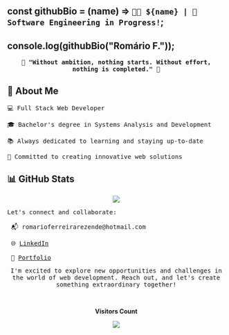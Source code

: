 ## const githubBio = (name) => `👨‍💻 ${name} | 🚀 Software Engineering in Progress!`;
## console.log(githubBio("Romário F."));

<p align="center">
  <samp>
    <strong>🚀 "Without ambition, nothing starts. Without effort, nothing is completed." 🚀</strong>
  </samp>
</p>



## 📌 About Me

<pre>💻 Full Stack Web Developer</pre>
<pre>🎓 Bachelor's degree in Systems Analysis and Development</pre>
<pre>📚 Always dedicated to learning and staying up-to-date</pre>
<pre>🌱 Committed to creating innovative web solutions</pre>



## 📊 GitHub Stats



<p align="center">
  <!-- <a href="#"><img src="https://github-readme-stats.vercel.app/api?username=Romariorfr&hide_border=true&show_icons=true&include_all_commits=true&count_private=true&theme=tokyonight&line_height=27"></a>
  <a href="#"><img src="https://github-readme-stats.vercel.app/api/top-langs/?username=Romariorfr&hide=PHP,html,c&theme=tokyonight&hide_border=true&line_height=27"></a>
  <br><br> -->
  <a href="#"><img src="https://github-readme-streak-stats.herokuapp.com?user=Romariorfr&theme=tokyonight&hide_border=true&include_all_commits=true&line_height=27"></a>
</p>

<pre>
Let's connect and collaborate:

 📬 romarioferreirarezende@hotmail.com
  
 🌐 <a href="https://www.linkedin.com/in/romarioferreiradeveloper/">LinkedIn</a>
  
 🎨 <a href="https://romariorfr.github.io/portfolio">Portfolio</a>
</pre>

<p align="center">
  <samp>
    I'm excited to explore new opportunities and challenges in the world of web development. Reach out, and let's create something extraordinary together! 
  </samp>
</p>

<div align="center">
<br><p align="centre"><b>Visitors Count</b></p>  
<p align="center"><img align="center" src="https://profile-counter.glitch.me/{Romariorfr}/count.svg" /></p> 
</div>
